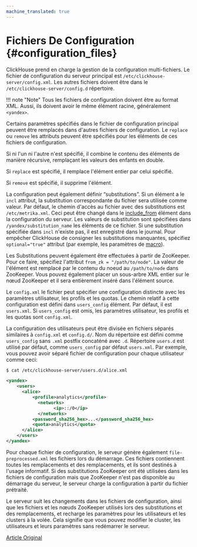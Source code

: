 ```yaml
---
machine_translated: true
---
```


# Fichiers De Configuration {#configuration_files}

ClickHouse prend en charge la gestion de la configuration multi-fichiers. Le fichier de configuration du serveur principal est `/etc/clickhouse-server/config.xml`. Les autres fichiers doivent être dans le `/etc/clickhouse-server/config.d` répertoire.

!!! note "Note"
    Tous les fichiers de configuration doivent être au format XML. Aussi, ils doivent avoir le même élément racine, généralement `<yandex>`.

Certains paramètres spécifiés dans le fichier de configuration principal peuvent être remplacés dans d'autres fichiers de configuration. Le `replace` ou `remove` les attributs peuvent être spécifiés pour les éléments de ces fichiers de configuration.

Si ni l'un ni l'autre n'est spécifié, il combine le contenu des éléments de manière récursive, remplaçant les valeurs des enfants en double.

Si `replace` est spécifié, il remplace l'élément entier par celui spécifié.

Si `remove` est spécifié, il supprime l'élément.

La configuration peut également définir “substitutions”. Si un élément a le `incl` attribut, la substitution correspondante du fichier sera utilisée comme valeur. Par défaut, le chemin d'accès au fichier avec des substitutions est `/etc/metrika.xml`. Ceci peut être changé dans le [include\_from](server_settings/settings.md#server_settings-include_from) élément dans la configuration du serveur. Les valeurs de substitution sont spécifiées dans `/yandex/substitution_name` les éléments de ce fichier. Si une substitution spécifiée dans `incl` n'existe pas, il est enregistré dans le journal. Pour empêcher ClickHouse de consigner les substitutions manquantes, spécifiez `optional="true"` attribut (par exemple, les paramètres de [macro](server_settings/settings.md)).

Les Substitutions peuvent également être effectuées à partir de ZooKeeper. Pour ce faire, spécifiez l'attribut `from_zk = "/path/to/node"`. La valeur de l'élément est remplacé par le contenu du noeud au `/path/to/node` dans ZooKeeper. Vous pouvez également placer un sous-arbre XML entier sur le nœud ZooKeeper et il sera entièrement inséré dans l'élément source.

Le `config.xml` le fichier peut spécifier une configuration distincte avec les paramètres utilisateur, les profils et les quotas. Le chemin relatif à cette configuration est défini dans `users_config` élément. Par défaut, il est `users.xml`. Si `users_config` est omis, les paramètres utilisateur, les profils et les quotas sont `config.xml`.

La configuration des utilisateurs peut être divisée en fichiers séparés similaires à `config.xml` et `config.d/`.
Nom du répertoire est défini comme `users_config` sans `.xml` postfix concaténé avec `.d`.
Répertoire `users.d` est utilisé par défaut, comme `users_config` par défaut `users.xml`.
Par exemple, vous pouvez avoir séparé fichier de configuration pour chaque utilisateur comme ceci:

``` bash
$ cat /etc/clickhouse-server/users.d/alice.xml
```

``` xml
<yandex>
    <users>
      <alice>
          <profile>analytics</profile>
            <networks>
                  <ip>::/0</ip>
            </networks>
          <password_sha256_hex>...</password_sha256_hex>
          <quota>analytics</quota>
      </alice>
    </users>
</yandex>
```

Pour chaque fichier de configuration, le serveur génère également `file-preprocessed.xml` les fichiers lors du démarrage. Ces fichiers contiennent toutes les remplacements et des remplacements, et ils sont destinés à l'usage informatif. Si des substitutions ZooKeeper ont été utilisées dans les fichiers de configuration mais que ZooKeeper n'est pas disponible au démarrage du serveur, le serveur charge la configuration à partir du fichier prétraité.

Le serveur suit les changements dans les fichiers de configuration, ainsi que les fichiers et les nœuds ZooKeeper utilisés lors des substitutions et des remplacements, et recharge les paramètres pour les utilisateurs et les clusters à la volée. Cela signifie que vous pouvez modifier le cluster, les utilisateurs et leurs paramètres sans redémarrer le serveur.

[Article Original](https://clickhouse.tech/docs/en/operations/configuration_files/) <!--hide-->
